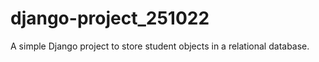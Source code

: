 # django-project_251022

A simple Django project to store student objects in a relational database.
